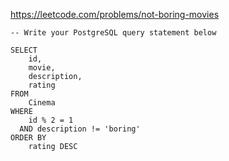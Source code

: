 https://leetcode.com/problems/not-boring-movies

```postgresql
-- Write your PostgreSQL query statement below

SELECT
    id,
    movie,
    description,
    rating
FROM
    Cinema
WHERE
    id % 2 = 1
  AND description != 'boring'
ORDER BY
    rating DESC
```